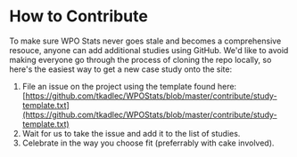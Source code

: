 # How to Contribute

To make sure WPO Stats never goes stale and becomes a comprehensive resouce, anyone can add additional studies using GitHub. We'd like to avoid making everyone go through the process of cloning the repo locally, so here's the easiest way to get a new case study onto the site:

1. File an issue on the project using the template found here: [https://github.com/tkadlec/WPOStats/blob/master/contribute/study-template.txt](https://github.com/tkadlec/WPOStats/blob/master/contribute/study-template.txt)
2. Wait for us to take the issue and add it to the list of studies.
3. Celebrate in the way you choose fit (preferrably with cake involved).
